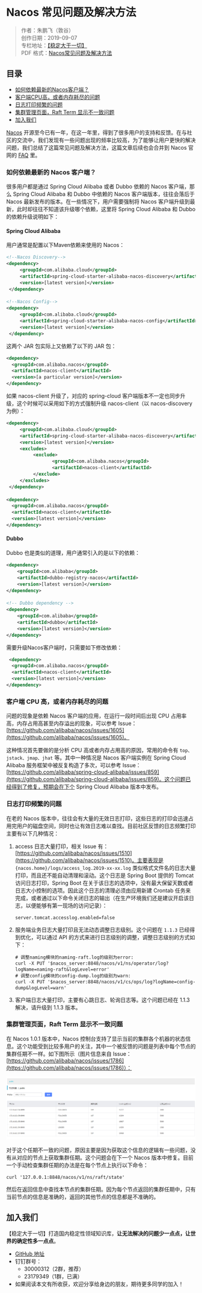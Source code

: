 # Nacos 常见问题及解决方法

> 作者：朱鹏飞（敦谷）  
> 创作日期：2019-09-07  
> 专栏地址：[【稳定大于一切】](https://github.com/StabilityMan/StabilityGuide)  
> PDF 格式：[Nacos常见问题及解决方法](https://github.com/StabilityMan/StabilityGuide/blob/master/docs/diagnosis/plugin/slb/pdf/Nacos常见问题及解决方法.pdf)


## 目录
- [如何依赖最新的Nacos客户端？](#如何依赖最新的nacos客户端)
- [客户端CPU高，或者内存耗尽的问题](#客户端cpu高或者内存耗尽的问题)
- [日志打印频繁的问题](#日志打印频繁的问题)
- [集群管理页面，Raft Term 显示不一致问题](#集群管理页面raft-term-显示不一致问题)
- [加入我们](#加入我们)

[Nacos](https://nacos.io/zh-cn/index.html) 开源至今已有一年，在这一年里，得到了很多用户的支持和反馈。在与社区的交流中，我们发现有一些问题出现的频率比较高，为了能够让用户更快的解决问题，我们总结了这篇常见问题及解决方法，这篇文章后续也会合并到 Nacos 官网的 [FAQ](https://nacos.io/zh-cn/docs/faq.html) 里。

### 如何依赖最新的 Nacos 客户端？
很多用户都是通过 Spring Cloud Alibaba 或者 Dubbo 依赖的 Nacos 客户端，那么 Spring Cloud Alibaba 和 Dubbo 中依赖的 Nacos 客户端版本，往往会落后于 Nacos 最新发布的版本。在一些情况下，用户需要强制将 Nacos 客户端升级到最新，此时却往往不知道该升级哪个依赖，这里将 Spring Cloud Alibaba 和 Dubbo 的依赖升级说明如下：

#### Spring Cloud Alibaba
用户通常是配置以下Maven依赖来使用的 Nacos：

```xml
<!--Nacos Discovery-->
<dependency>
     <groupId>com.alibaba.cloud</groupId>
     <artifactId>spring-cloud-starter-alibaba-nacos-discovery</artifactId>
     <version>[latest version]</version>
 </dependency>

<!--Nacos Config-->
<dependency>
     <groupId>com.alibaba.cloud</groupId>
     <artifactId>spring-cloud-starter-alibaba-nacos-config</artifactId>
     <version>[latest version]</version>
 </dependency>
```

这两个 JAR 包实际上又依赖了以下的 JAR 包：

```xml
<dependency>
  <groupId>com.alibaba.nacos</groupId>
  <artifactId>nacos-client</artifactId>
  <version>[a particular version]</version>
</dependency>
```

如果 nacos-client 升级了，对应的 spring-cloud 客户端版本不一定也同步升级，这个时候可以采用如下的方式强制升级 nacos-client（以 nacos-discovery 为例）：

```xml
<dependency>
     <groupId>com.alibaba.cloud</groupId>
     <artifactId>spring-cloud-starter-alibaba-nacos-discovery</artifactId>
     <version>[latest version]</version>
     <excludes>
          <exclude>
                 <groupId>com.alibaba.nacos</groupId>
                 <artifactId>nacos-client</artifactId>
          </exclude>
     </excludes>
 </dependency>

<dependency>
  <groupId>com.alibaba.nacos</groupId>
  <artifactId>nacos-client</artifactId>
  <version>[latest version]</version>
</dependency>
```

#### Dubbo
Dubbo 也是类似的道理，用户通常引入的是以下的依赖：

```xml
<dependency>
    <groupId>com.alibaba</groupId>
    <artifactId>dubbo-registry-nacos</artifactId>
    <version>[latest version]</version>
</dependency>   
    
<!-- Dubbo dependency -->
<dependency>
    <groupId>com.alibaba</groupId>
    <artifactId>dubbo</artifactId>
    <version>[latest version]</version>
</dependency>
```

需要升级Nacos客户端时，只需要如下修改依赖：

```xml
 <dependency>
  <groupId>com.alibaba.nacos</groupId>
  <artifactId>nacos-client</artifactId>
  <version>[latest version]</version>
</dependency>
```

### 客户端 CPU 高，或者内存耗尽的问题
问题的现象是依赖 Nacos 客户端的应用，在运行一段时间后出现 CPU 占用率高，内存占用高甚至内存溢出的现象，可以参考 Issue：[https://github.com/alibaba/nacos/issues/1605](https://github.com/alibaba/nacos/issues/1605)。

这种情况首先要做的是分析 CPU 高或者内存占用高的原因，常用的命令有 `top、jstack、jmap、jhat` 等。其中一种情况是 Nacos 客户端实例在 Spring Cloud Alibaba 服务框架中被反复构造了多次，可以参考 Issue：[https://github.com/alibaba/spring-cloud-alibaba/issues/859](https://github.com/alibaba/spring-cloud-alibaba/issues/859)。这个问题已经得到了修复，预期会在下个 Spring Cloud Alibaba 版本中发布。

### 日志打印频繁的问题
在老的 Nacos 版本中，往往会有大量的无效日志打印，这些日志的打印会迅速占用完用户的磁盘空间，同时也让有效日志难以查找。目前社区反馈的日志频繁打印主要有以下几种情况：

1. access 日志大量打印，相关 Issue 有：[https://github.com/alibaba/nacos/issues/1510](https://github.com/alibaba/nacos/issues/1510)。主要表现是 `{nacos.home}/logs/access_log.2019-xx-xx.log` 类似格式文件名的日志大量打印，而且还不能自动清理和滚动。这个日志是 Spring Boot 提供的 Tomcat 访问日志打印，Spring Boot 在关于该日志的选项中，没有最大保留天数或者日志大小控制的选项。因此这个日志的清理必须由应用新建 Crontab 任务来完成，或者通过以下命令关闭日志的输出（在生产环境我们还是建议开启该日志，以便能够有第一现场的访问记录）：

	```
	server.tomcat.accesslog.enabled=false
	```

2. 服务端业务日志大量打印且无法动态调整日志级别。这个问题在 `1.1.3` 已经得到优化，可以通过 API 的方式来进行日志级别的调整，调整日志级别的方式如下：

	```
	# 调整naming模块的naming-raft.log的级别为error:
	curl -X PUT '$nacos_server:8848/nacos/v1/ns/operator/log?logName=naming-raft&logLevel=error'
	# 调整config模块的config-dump.log的级别为warn:
	curl -X PUT '$nacos_server:8848/nacos/v1/cs/ops/log?logName=config-dump&logLevel=warn'
	```

3. 客户端日志大量打印，主要有心跳日志、轮询日志等。这个问题已经在 1.1.3 解决，请升级到 1.1.3 版本。

### 集群管理页面，Raft Term 显示不一致问题
在 Nacos 1.0.1 版本中，Nacos 控制台支持了显示当前的集群各个机器的状态信息。这个功能受到比较多用户的关注，其中一个被反馈的问题是列表中每个节点的集群任期不一样。如下图所示（图片信息来自 Issue：[https://github.com/alibaba/nacos/issues/1786](https://github.com/alibaba/nacos/issues/1786)）：

![image.png](image/NacosRaftTerm示例.png)

对于这个任期不一致的问题，原因主要是因为获取这个信息的逻辑有一些问题，没有从对应的节点上获取集群任期。这个问题会在下一个 Nacos 版本中修复。目前一个手动检查集群任期的办法是在每个节点上执行以下命令：

```
curl '127.0.0.1:8848/nacos/v1/ns/raft/state'
```

然后在返回信息中查找本节点的集群任期。因为每个节点返回的集群任期中，只有当前节点的信息是准确的，返回的其他节点的信息都是不准确的。


## 加入我们
【稳定大于一切】打造国内稳定性领域知识库，**让无法解决的问题少一点点，让世界的确定性多一点点**。

* [GitHub 地址](https://github.com/StabilityMan/StabilityGuide)
* 钉钉群号：
	* 30000312（2群，推荐）
	* 23179349（1群，已满）
* 如果阅读本文有所收获，欢迎分享给身边的朋友，期待更多同学的加入！